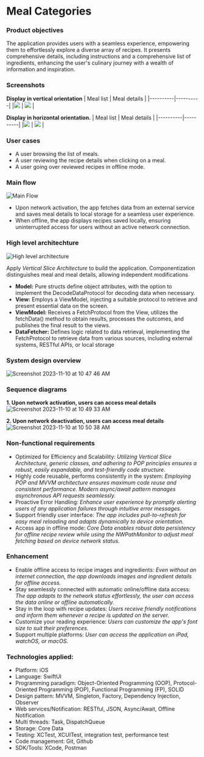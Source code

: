 # Meal Categories

### Product objectives
The application provides users with a seamless experience, empowering them to effortlessly explore a diverse array of recipes. It presents comprehensive details, including instructions and a comprehensive list of ingredients, enhancing the user's culinary journey with a wealth of information and inspiration.

### Screenshots
**Display in vertical orientation**
| Meal list | Meal details |
|----------|----------|
|<kbd><img src="https://user-images.githubusercontent.com/118146780/282129797-c6303cf1-856b-4138-aa58-3cfbe06376d7.png"></kbd> | <kbd><img src="https://user-images.githubusercontent.com/118146780/282130027-69a0faea-25c3-490d-98ca-33cb1443c629.png"></kbd> | 

**Display in horizontal orientation.**
| Meal list | Meal details |
|----------|----------|
|<kbd><img src="https://user-images.githubusercontent.com/118146780/282130599-e66da311-6772-48e9-b2c6-963bb051f109.png"></kbd> | <kbd><img src="https://user-images.githubusercontent.com/118146780/282130796-e51eaa2c-3c94-4f2c-8558-3aee595ab4bc.png"></kbd> |

### User cases
* A user browsing the list of meals.
* A user reviewing the recipe details when clicking on a meal.
* A user going over reviewed recipes in offline mode.

### Main flow
![Main Flow](https://github.com/salmdoo/SwiftUI-MealCategogies/assets/118146780/bfeb3b7e-5272-4ec5-9117-cb189826e3e1)
* Upon network activation, the app fetches data from an external service and saves meal details to local storage for a seamless user experience.
* When offline, the app displays recipes saved locally, ensuring uninterrupted access for users without an active network connection.

### High level architechture
![High level architecture](https://github.com/salmdoo/SwiftUI-MealCategogies/assets/118146780/9c66d4a4-9f7a-40e4-b4f6-fec1ed97261c)

Apply *Vertical Slice Architecture* to build the application. Componentization distinguishes meal and meal details, allowing independent modifications

* **Model:** Pure structs define object attributes, with the option to implement the DecodeDataProtocol for decoding data when necessary.
* **View:** Employs a ViewModel, injecting a suitable protocol to retrieve and present essential data on the screen.
* **ViewModel:** Receives a FetchProtocol from the View, utilizes the fetchData() method to obtain results, processes the outcomes, and publishes the final result to the views.
* **DataFetcher:** Defines logic related to data retrieval, implementing the FetchProtocol to retrieve data from various sources, including external systems, RESTful APIs, or local storage

  
### System design overview
![Screenshot 2023-11-10 at 10 47 46 AM](https://github.com/salmdoo/SwiftUI-MealCategogies/assets/118146780/c776f757-9588-4bd1-8696-e6201c2751cc)

### Sequence diagrams
**1. Upon network activation, users can access meal details**
![Screenshot 2023-11-10 at 10 49 33 AM](https://github.com/salmdoo/SwiftUI-MealCategogies/assets/118146780/e9a55f55-10e6-4524-95c1-5709cbc6987c)

**2. Upon network deactivation, users can access meal details**
![Screenshot 2023-11-10 at 10 50 38 AM](https://github.com/salmdoo/SwiftUI-MealCategogies/assets/118146780/9b0d3e85-6d21-49e5-8aa6-bcaf2993499b)

### Non-functional requirements
* Optimized for Efficiency and Scalability: *Utilizing Vertical Slice Architecture, generic classes, and adhering to POP principles ensures a robust, easily expandable, and test-friendly code structure.*
* Highly code reusable, performs consistently in the system: *Employing POP and MVVM architecture ensures maximum code reuse and consistent performance. Modern async/await pattern manages asynchronous API requests seamlessly.* 
* Proactive Error Handling: *Enhance user experience by promptly alerting users of any application failures through intuitive error messages.*
* Support friendly user interface: *The app includes pull-to-refresh for easy meal reloading and adapts dynamically to device orientation.*
* Access app in offline mode: *Core Data enables robust data persistency for offline recipe review while using the NWPathMonitor to adjust meal fetching based on device network status.*

### Enhancement
* Enable offline access to recipe images and ingredients: *Even without an internet connection, the app downloads images and ingredient details for offline access.*
* Stay seamlessly connected with automatic online/offline data access: *The app adapts to the network status effortlessly, the user can access the data online or offline automatically.*
* Stay in the loop with recipe updates: *Users receive friendly notifications and inform them whenever a recipe is updated on the server.*
* Customize your reading experience: *Users can customize the app's font size to suit their preferences.*
* Support multiple platforms: *User can access the application on iPad, watchOS, or macOS.*

### Technologies applied: 
* Platform: iOS
* Language: SwiftUI
* Programming paradigm:  Object-Oriented Programming (OOP), Protocol-Oriented Programming (POP), Functional Programming (FP), SOLID
* Design pattern: MVVM, Singleton, Factory, Dependency Injection, Observer
* Web services/Notification: RESTful, JSON, Async/Await, Offline Notification
* Multi threads: Task, DispatchQueue
* Storage: Core Data
* Testing: XCTest, XCUITest, integration test, performance test
* Code management: Git, Github
* SDK/Tools: XCode, Postman
